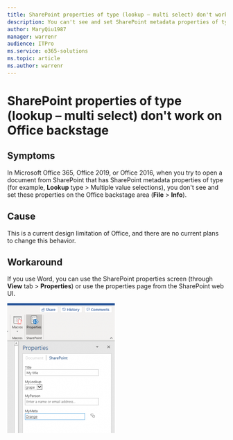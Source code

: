 ```yaml
---
title: SharePoint properties of type (lookup – multi select) don't work on Office backstage
description: You can't see and set SharePoint metadata properties of type on the Office backstage area
author: MaryQiu1987
manager: warrenr
audience: ITPro
ms.service: o365-solutions
ms.topic: article
ms.author: warrenr
---
```


# SharePoint properties of type (lookup – multi select) don't work on Office backstage

## Symptoms

In Microsoft Office 365, Office 2019, or Office 2016, when you try to open a document from SharePoint that has SharePoint metadata properties of type (for example, **Lookup** type > Multiple value selections), you don't see and set these properties on the Office backstage area (**File** > **Info**).

## Cause

This is a current design limitation of Office, and there are no current plans to change this behavior.

## Workaround

If you use Word, you can use the SharePoint properties screen (through **View** tab > **Properties**) or use the properties page from the SharePoint web UI.

![SharePoint properties screen through the View tab](./media/sharepoint-properties-backstage-file-info/properties.png)